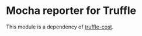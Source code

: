 # Mocha reporter for Truffle

This module is a dependency of [truffle-cost](https://github.com/guix77/truffle-cost).
